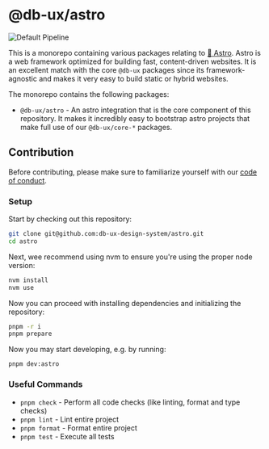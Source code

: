 # @db-ux/astro

![Default Pipeline](https://github.com/db-ux-design-system/astro/actions/workflows/default.yml/badge.svg)

This is a monorepo containing various packages relating to [🚀 Astro](https://astro.build/). Astro is a web framework optimized for building fast, content-driven websites. It is an excellent match with the core `@db-ux` packages since its framework-agnostic and makes it very easy to build static or hybrid websites.

The monorepo contains the following packages:

- `@db-ux/astro` - An astro integration that is the core component of this repository. It makes it incredibly easy to bootstrap astro projects that make full use of our `@db-ux/core-*` packages.

## Contribution

Before contributing, please make sure to familiarize yourself with our [code of conduct](CODE-OF-CONDUCT.md).

### Setup

Start by checking out this repository:

```bash
git clone git@github.com:db-ux-design-system/astro.git
cd astro
```

Next, wee recommend using nvm to ensure you're using the proper node version:

```bash
nvm install
nvm use
```

Now you can proceed with installing dependencies and initializing the repository:

```bash
pnpm -r i
pnpm prepare
```

Now you may start developing, e.g. by running:

```bashe
pnpm dev:astro
```

### Useful Commands

- `pnpm check` - Perform all code checks (like linting, format and type checks)
- `pnpm lint` - Lint entire project
- `pnpm format` - Format entire project
- `pnpm test` - Execute all tests
